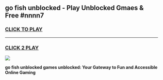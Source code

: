 
## go fish unblocked - Play Unblocked Gmaes & Free #nnnn7
<h3>
<a href="https://news.freeplayer.one?title=go_fish_unblocked&ref=24F">CLICK TO PLAY</a></h3>
<hr>

<h3>
<a href="https://news.freeplayer.one?title=go_fish_unblocked&ref=24F">CLICK 2 PLAY</a>
  
</h3>

<a href="https://news.freeplayer.one?title=go_fish_unblocked&ref=24F/"><img src="https://clearcache.store/games.png"></a>


**go fish unblocked games unblocked: Your Gateway to Fun and Accessible Online Gaming**
